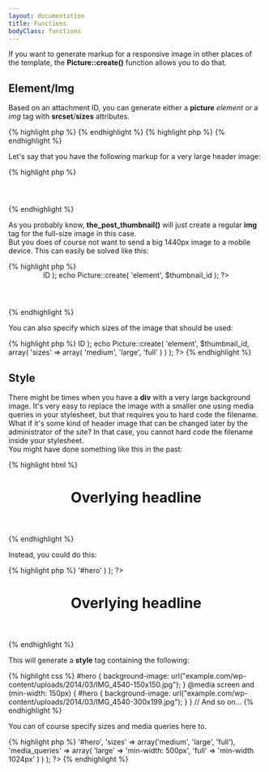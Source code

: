 ```yaml
---
layout: documentation
title: Functions
bodyClass: functions
---
```

<p>If you want to generate markup for a responsive image in other places of the template, the <strong>Picture::create()</strong> function allows you to do that.</p>

<h2 id="functions-element">Element/Img</h2>
<p>Based on an attachment ID, you can generate either a <strong>picture</strong> <i>element</i> or a <i>img</i> tag with <strong>srcset</strong>/<strong>sizes</strong> attributes.</p>
{% highlight php %}
<?php echo Picture::create( 'img', $attachment_id ); ?>  
{% endhighlight %}
{% highlight php %}
<?php echo Picture::create( 'element', $attachment_id ); ?>  
{% endhighlight %}
<p>Let's say that you have the following markup for a very large header image:</p>
{% highlight php %}
<header>
    <?php the_post_thumbnail( 'full' ); ?>
</header>
{% endhighlight %}
<p>As you probably know, <strong>the_post_thumbnail()</strong> will just create a regular <strong>img</strong> tag for the full-size image in this case.<br>But you does of course not want to send a big 1440px image to a mobile device. This can easily be solved like this:</p>
{% highlight php %}
<header>
    <?php
    $thumbnail_id = get_post_thumbnail_id( $post->ID );
    echo Picture::create( 'element', $thumbnail_id );
    ?>
</header>
{% endhighlight %}
<p>You can also specify which sizes of the image that should be used:</p>
{% highlight php %}
<?php 
$thumbnail_id = get_post_thumbnail_id( $post->ID );
echo Picture::create( 'element', $thumbnail_id, array(
    'sizes' => array( 'medium', 'large', 'full' )
) ); 
?>
{% endhighlight %}
                        
<h2 id="functions-style">Style</h2>
<p>There might be times when you have a <strong>div</strong> with a very large background image. It's very easy to replace the image with a smaller one using media queries in your stylesheet, but that requires you to hard code the filename.<br>
What if it's some kind of header image that can be changed later by the administrator of the site? In that case, you cannot hard code the filename inside your stylesheet.<br>
You might have done something like this in the past:</p>
{% highlight html %}
<header id="hero" style="background-image: url(<?php echo $dynamic_header_image;?>)">
    <h1>Overlying headline</h1>
</header>
{% endhighlight %}
<p>Instead, you could do this:</p>
{% highlight php %}
<?php
echo Picture::create( 'style', $dynamic_header_image_ID, array(
    'selector' => '#hero'
) );
?>
<header id="hero">
    <h1>Overlying headline</h1>
</header>
{% endhighlight %}
<p>This will generate a <strong>style</strong> tag containing the following:</p>
{% highlight css %}
#hero {
    background-image: url("example.com/wp-content/uploads/2014/03/IMG_4540-150x150.jpg");
}
@media screen and (min-width: 150px) {
    #hero {
        background-image: url("example.com/wp-content/uploads/2014/03/IMG_4540-300x199.jpg");
    }
} 
// And so on...
{% endhighlight %}
<p>You can of course specify sizes and media queries here to.</p>
{% highlight php %}
<?php
echo Picture::create( 'style', $dynamic_header_image_ID, array(
    'selector' => '#hero',
    'sizes' => array('medium', 'large', 'full'),
    'media_queries' => array(
        'large' => 'min-width: 500px',
        'full' => 'min-width 1024px'
    )
) );
?>
{% endhighlight %}